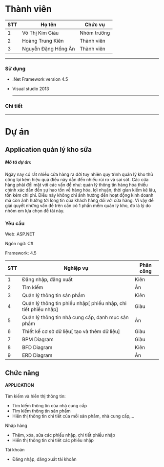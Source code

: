 # Thành viên

| STT | Họ tên               | Chức vụ     |
|-----|----------------------|-------------|
| 1   | Võ Thị Kim Giàu      | Nhóm trưởng |
| 2   | Hoàng Trung Kiên     | Thành viên  |
| 3   | Nguyễn Đặng Hồng Ân  | Thành viên  |

-----------------------------------------------
### Sử dụng
- .Net Framework version 4.5
- Visual studio 2013
 
  -----------------------------------------------
### Chi tiết

-----------------------------------------------
# Dự án

## Application quản lý kho sữa
<h5>Mô tả dự án: </h5>
<p>Ngày nay có rất nhiều cửa hàng ra đời tuy nhiên quy trình quản lý kho thủ công lại kém hiệu quả điều này dẫn đến nhiều rủi ro và sai sót. Các cửa hàng phải đối mặt với các vấn đề như: quản lý thông tin hàng hóa thiếu chính xác dẫn đến sự hao tổn về hàng hóa, lợi nhuận, thời gian kiểm kê lâu, tốn kém chi phí. Điều này không chỉ ảnh hưởng đến hoạt động kinh doanh mà còn ảnh hưởng tới lòng tin của khách hàng đối với cửa hàng. Vì vậy để giải quyết những vấn đề trên cần có 1 phần mềm quản lý kho, đó là lý do nhóm em lựa chọn đề tài này.</p>

### Yêu cầu
<p>Web: ASP.NET</p>
<p>Ngôn ngữ: C#</p>
<p>Framework: 4.5</p>

| STT | Nghiệp vụ                                                                 | Phân công                |
|-----|---------------------------------------------------------------------------|--------------------------|
| 1   | Đăng nhập, đăng xuất                                                      |        Kiên              |
| 2   | Tìm kiếm                                                                  |        Ân                |
| 3   | Quản lý thông tin sản phẩm                                                |        Kiên              |
| 4   | Quản lý thông tin phiếu nhập[ phiếu nhập, chi tiết phiếu nhập]            |        Giàu              |
| 5   | Quản lý thông tin nhà cung cấp, danh mục sản phẩm                         |        Ân                |
| 6   | Thiết kế cơ sở dữ liệu[ tạo và thêm dữ liệu]                              |        Giàu              |
| 7   | BPM Diagram                                                               |        Giàu              |
| 8   | BFD Diagram                                                               |        Kiên              |
| 9   | ERD Diagram                                                               |        Ân                |

## Chức năng

#### APPLICATION
<p>Tìm kiếm và hiển thị thông tin:</p>
<ul>
  <li>Tìm kiếm thông tin của nhà cung cấp</li>
  <li>Tìm kiếm thông tin sản phẩm</li>
  <li>Hiển thị thông tin chi tiết của mỗi sản phẩm, nhà cung cấp,...</li>
</ul>
<p>
  Nhập hàng
</p>
<ul>
  <li>Thêm, xóa, sửa các phiếu nhập, chi tiết phiếu nhập</li>
	<li>Hiển thị thông tin chi tiết các phiếu nhập</li>
</ul>
<p>
 Tài khoản
</p>
<ul>
  <li>Đăng nhập, đăng xuất tài khoản</li>
</ul>
